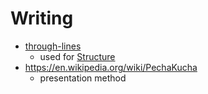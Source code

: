 # Writing
- [through-lines](https://rosiejohnstonwrites.com/2018/04/08/through-line-the-single-most-vital-trick-in-writing-a-novel/)
    - used for [Structure](https://www.newyorker.com/magazine/2013/01/14/structure)
- https://en.wikipedia.org/wiki/PechaKucha
    - presentation method
